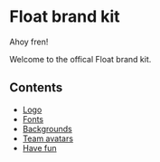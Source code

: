 # Float brand kit 

Ahoy fren! 

Welcome to the offical Float brand kit.

## Contents

- [Logo](./logos)
- [Fonts](./fonts)
- [Backgrounds](./backgrounds)
- [Team avatars](./team-avatars)
- [Have fun](./have-fun)
